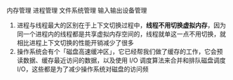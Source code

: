 内存管理 进程管理 文件系统管理 输入输出设备管理

1. 进程与线程最⼤的区别在于上下⽂切换过程中，**线程不⽤切换虚拟内存**，因为同⼀个进程内的线程都是共享虚拟内存空间的，线程就单这⼀点不⽤切换，就相⽐进程上下⽂切换的性能开销减少了很多
2. 操作系统会有个「磁盘⾼速缓冲区」，它已经帮我们做了缓存的⼯作，它会预读数据、缓存最近访问的数据，以及使⽤ I/O 调度算法来合并和排队磁盘调度 I/O，这些都是为了减少操作系统对磁盘的访问频

